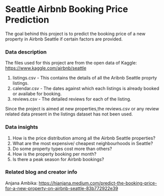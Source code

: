 # Seattle Airbnb Booking Price Prediction

The goal behind this project is to predict the booking price of a new property in Airbnb Seattle if certain factors are provided. 

### Data description

The files used for this project are from the open data of Kaggle: https://www.kaggle.com/airbnb/seattle

1) listings.csv - This contains the details of all the Aribnb Seattle proprty listings.
2) calendar.csv - The dates against which each listings is already booked or availabe for booking.
3) reviews.csv - The detailed reviews for each of the listing.

Since the project is aimed at new properties,the reviews.csv or any review related data present in the listings dataset has not been used. 

### Data insights

1. How is the price distribution among all the Airbnb Seattle properties?
2. What are the most expensive/ cheapest neighbourhoods in Seattle?
3. Do some property types cost more than others?
4. How is the property booking per month?
5. Is there a peak season for Airbnb bookings?

### Related blog and creator info

Anjana Ambika: https://hianjana.medium.com/predict-the-booking-price-for-a-new-property-on-airbnb-seattle-83b772922e39 


